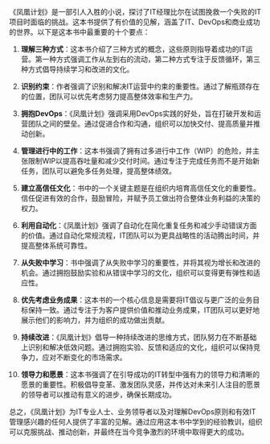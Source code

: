 《凤凰计划》是一部引人入胜的小说，探讨了IT经理比尔在试图挽救一个失败的IT项目时面临的挑战。这本书提供了有价值的见解，涵盖了IT、DevOps和商业成功的世界。以下是这本书中最重要的十个要点：

1. **理解三种方式**：这本书介绍了三种方式的概念，这些原则指导着成功的IT运营。第一种方式强调工作从左到右的流动，第二种方式专注于反馈循环，第三种方式倡导持续学习和改进的文化。

2. **识别约束**：作者强调了识别和解决IT运营中约束的重要性。通过了解瓶颈存在的位置，团队可以优先考虑努力提高整体效率和生产力。

3. **拥抱DevOps**：《凤凰计划》强调采用DevOps实践的好处，旨在打破开发和运营团队之间的壁垒。通过促进合作和沟通，组织可以加快交付、提高质量并推动创新。

4. **管理进行中的工作**：这本书强调了拥有过多进行中工作（WIP）的危险，并主张限制WIP以提高吞吐量和减少交付时间。通过专注于完成任务而不是开始新任务，团队可以避免多任务处理，提高整体绩效。

5. **建立高信任文化**：书中的一个关键主题是在组织内培育高信任文化的重要性。信任促进有效的合作，鼓励冒险，并赋予员工做出符合整体业务利益的决策的权力。

6. **利用自动化**：《凤凰计划》强调了自动化在简化重复任务和减少手动错误方面的价值。通过自动化常规流程，IT团队可以为更具战略性的活动腾出时间，并提高整体系统可靠性。

7. **从失败中学习**：书中强调了从失败中学习的重要性，并将其视为增长和改进的机会。通过拥抱鼓励实验和从错误中学习的文化，组织可以变得更有弹性和适应性。

8. **优先考虑业务成果**：这本书的一个核心信息是需要将IT倡议与更广泛的业务目标保持一致。通过专注于为客户提供价值和推动业务成果，IT团队可以更好地展示他们的影响力，并为组织的成功做出贡献。

9. **持续改进**：《凤凰计划》倡导一种持续改进的思维方式，团队努力在不断基础上识别和解决低效问题。通过拥抱实验、反馈和适应的文化，组织可以保持竞争力，应对不断变化的市场需求。

10. **领导力和愿景**：这本书强调了在引导成功的IT转型中强有力的领导力和清晰的愿景的重要性。积极倡导变革、激发团队灵感，并传达对未来引人注目的愿景的领导者可以推动有意义的进步，确保长期成功。

总之，《凤凰计划》为IT专业人士、业务领导者以及对理解DevOps原则和有效IT管理感兴趣的任何人提供了丰富的见解。通过应用这本书中学到的经验教训，组织可以克服挑战、推动创新，并最终在当今竞争激烈的环境中取得更大的成功。